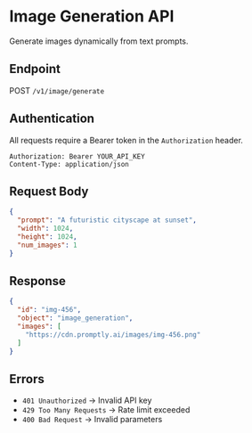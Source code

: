 # Image Generation API

Generate images dynamically from text prompts.

## Endpoint
POST `/v1/image/generate`

## Authentication
All requests require a Bearer token in the `Authorization` header.

```http
Authorization: Bearer YOUR_API_KEY
Content-Type: application/json
```

## Request Body
```json
{
  "prompt": "A futuristic cityscape at sunset",
  "width": 1024,
  "height": 1024,
  "num_images": 1
}
```

## Response
```json
{
  "id": "img-456",
  "object": "image_generation",
  "images": [
    "https://cdn.promptly.ai/images/img-456.png"
  ]
}
```

## Errors
- `401 Unauthorized` → Invalid API key
- `429 Too Many Requests` → Rate limit exceeded
- `400 Bad Request` → Invalid parameters
